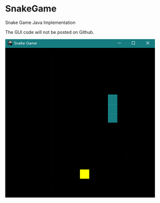 # SnakeGame
Snake Game Java Implementation

The GUI code will not be posted on Github.

![snake](https://github.com/SiddarGu/SnakeGame/blob/master/Annotation%202020-01-17%20130333.png "SnakeGame")
